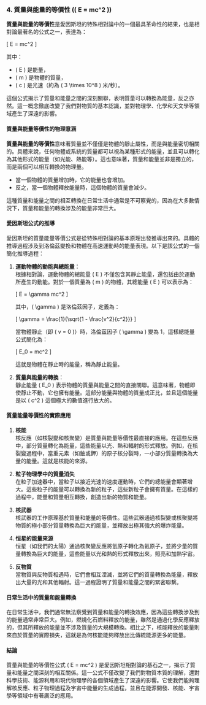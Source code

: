 ### 4. 質量與能量的等價性 (\( E = mc^2 \))

**質量與能量的等價性**是愛因斯坦的特殊相對論中的一個最具革命性的結果，也是相對論最著名的公式之一，表達為：

\[
E = mc^2
\]

其中：
- \( E \) 是能量，
- \( m \) 是物體的質量，
- \( c \) 是光速（約為 \( 3 \times 10^8 \) 米/秒）。

這個公式揭示了質量和能量之間的深刻關聯，表明質量可以轉換為能量，反之亦然。這一概念徹底改變了我們對物質的基本認識，並對物理學、化學和天文學等領域產生了深遠的影響。

#### 質量與能量等價性的物理意涵

**質量與能量的等價性**意味著質量並不僅僅是物體的靜止屬性，而是與能量密切相關的。具體來說，任何物體或系統的質量都可以視為某種形式的能量，並且可以轉化為其他形式的能量（如光能、熱能等）。這也意味著，質量和能量並非是獨立的，而是兩個可以相互轉換的物理量。

- 當一個物體的質量增加時，它的能量也會增加。
- 反之，當一個物體釋放能量時，這個物體的質量會減少。

這種質量和能量之間的相互轉換在日常生活中通常是不可察覺的，因為在大多數情況下，質量和能量的轉換涉及的能量非常巨大。

#### 愛因斯坦公式的推導

愛因斯坦的質量能量等價公式是從特殊相對論的基本原理出發推導出來的。具體的推導過程涉及到洛倫茲變換和物體在高速運動時的能量表現。以下是該公式的一個簡化推導過程：

1. **運動物體的動能與總能量**：  
   根據相對論，運動物體的總能量 \( E \) 不僅包含其靜止能量，還包括由於運動所產生的動能。對於一個質量為 \( m \) 的物體，其總能量 \( E \) 可以表示為：

   \[
   E = \gamma mc^2
   \]

   其中，\( \gamma \) 是洛倫茲因子，定義為：

   \[
   \gamma = \frac{1}{\sqrt{1 - \frac{v^2}{c^2}}}
   \]

   當物體靜止（即 \( v = 0 \)）時，洛倫茲因子 \( \gamma \) 變為 1，這樣總能量公式簡化為：

   \[
   E_0 = mc^2
   \]

   這就是物體在靜止時的能量，稱為靜止能量。

2. **質量與能量的轉換**：  
   靜止能量 \( E_0 \) 表示物體的質量與能量之間的直接關聯。這意味著，物體即使靜止不動，它也擁有能量。這部分能量與物體的質量成正比，並且這個能量是以 \( c^2 \) 這個極大的數值進行放大的。

#### 質量能量等價性的實際應用

1. **核能**  
   核反應（如核裂變和核聚變）是質量與能量等價性最直接的應用。在這些反應中，部分質量轉化為能量，這些能量以光、熱和輻射的形式釋放。例如，在核裂變過程中，當重元素（如鈾或鉀）的原子核分裂時，一小部分質量轉換為大量的能量。這就是核能的來源。

2. **粒子物理學中的質量消失**  
   在粒子加速器中，當粒子以接近光速的速度運動時，它們的總能量會顯著增大。這些粒子的能量可以轉換為新的粒子，這些新粒子會擁有質量。在這樣的過程中，能量和質量相互轉換，創造出新的物質和能量。

3. **核武器**  
   核武器的工作原理基於質量和能量的等價性。這些武器通過核裂變或核聚變將物質的極小部分質量轉換為巨大的能量，並釋放出極其強大的爆炸能量。

4. **恒星的能量來源**  
   恒星（如我們的太陽）通過核聚變反應將氫原子轉化為氦原子，並將少量的質量轉換為巨大的能量，這些能量以光和熱的形式釋放出來，照亮和加熱宇宙。

5. **反物質**  
   當物質與反物質相遇時，它們會相互湮滅，並將它們的質量轉換為能量，釋放出大量的光和其他輻射。這一過程證明了質量和能量之間的緊密聯繫。

#### 日常生活中的質量和能量轉換

在日常生活中，我們通常無法察覺到質量和能量的轉換效應，因為這些轉換涉及到的能量通常非常巨大。例如，燃燒化石燃料釋放的能量，雖然是通過化學反應釋放的，但其所釋放的能量並不涉及質量的大規模轉換。相比之下，核能釋放的能量則來自於質量的實際損失，這就是為何核能能夠釋放出比傳統能源更多的能量。

#### 結論

質量與能量的等價性公式 \( E = mc^2 \) 是愛因斯坦相對論的基石之一，揭示了質量和能量之間深刻的相互關係。這一公式不僅改變了我們對物質本質的理解，還對科學技術、能源利用和現代物理學的各個領域產生了深遠的影響。它使我們能夠理解核反應、粒子物理過程及宇宙中能量的生成過程，並且在能源開發、核能、宇宙學等領域中有著廣泛的應用。